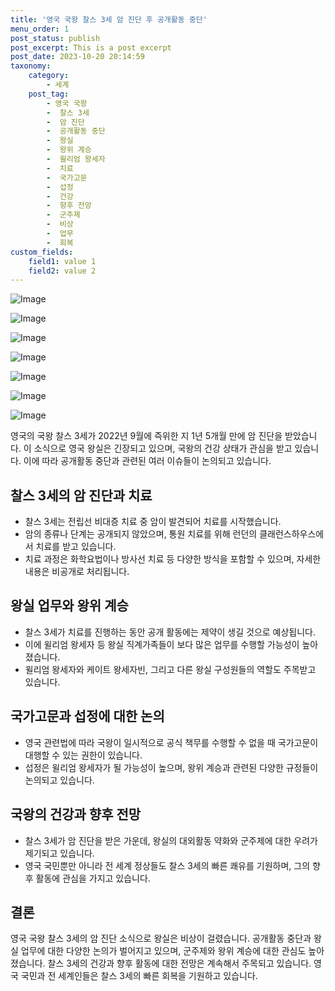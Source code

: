 ```yaml
---
title: '영국 국왕 찰스 3세 암 진단 후 공개활동 중단'
menu_order: 1
post_status: publish
post_excerpt: This is a post excerpt
post_date: 2023-10-20 20:14:59
taxonomy:
    category:
        - 세계
    post_tag:
        - 영국 국왕
        -  찰스 3세
        -  암 진단
        -  공개활동 중단
        -  왕실
        -  왕위 계승
        -  윌리엄 왕세자
        -  치료
        -  국가고문
        -  섭정
        -  건강
        -  향후 전망
        -  군주제
        -  비상
        -  업무
        -  회복
custom_fields:
    field1: value 1
    field2: value 2
---
```


![Image](https://imgnews.pstatic.net/image/001/2024/02/06/AKR20240206074400009_01_i_P4_20240206183608301.jpg?type=w647)

![Image](https://imgnews.pstatic.net/image/001/2024/02/06/PYH2024020600620034000_P4_20240206183608319.jpg?type=w647)

![Image](https://imgnews.pstatic.net/image/001/2024/02/06/PAP20240206043401009_P4_20240206183608322.jpg?type=w647)

![Image](https://imgnews.pstatic.net/image/001/2024/02/06/PAP20240117246201009_P4_20240206183608326.jpg?type=w647)

![Image](https://imgnews.pstatic.net/image/001/2024/02/06/PEP20230507021301009_P4_20240206183608329.jpg?type=w647)

![Image](https://imgnews.pstatic.net/image/001/2024/02/06/PAF20240206041101009_P4_20240206183608333.jpg?type=w647)

![Image](https://imgnews.pstatic.net/image/001/2024/02/06/PEP20230922119801009_P4_20240206183608337.jpg?type=w647)


영국의 국왕 찰스 3세가 2022년 9월에 즉위한 지 1년 5개월 만에 암 진단을 받았습니다. 이 소식으로 영국 왕실은 긴장되고 있으며, 국왕의 건강 상태가 관심을 받고 있습니다. 이에 따라 공개활동 중단과 관련된 여러 이슈들이 논의되고 있습니다.

## 찰스 3세의 암 진단과 치료
- 찰스 3세는 전립선 비대증 치료 중 암이 발견되어 치료를 시작했습니다.
- 암의 종류나 단계는 공개되지 않았으며, 통원 치료를 위해 런던의 클래런스하우스에서 치료를 받고 있습니다.
- 치료 과정은 화학요법이나 방사선 치료 등 다양한 방식을 포함할 수 있으며, 자세한 내용은 비공개로 처리됩니다.

## 왕실 업무와 왕위 계승
- 찰스 3세가 치료를 진행하는 동안 공개 활동에는 제약이 생길 것으로 예상됩니다.
- 이에 윌리엄 왕세자 등 왕실 직계가족들이 보다 많은 업무를 수행할 가능성이 높아졌습니다.
- 윌리엄 왕세자와 케이트 왕세자빈, 그리고 다른 왕실 구성원들의 역할도 주목받고 있습니다.

## 국가고문과 섭정에 대한 논의
- 영국 관련법에 따라 국왕이 일시적으로 공식 책무를 수행할 수 없을 때 국가고문이 대행할 수 있는 권한이 있습니다.
- 섭정은 윌리엄 왕세자가 될 가능성이 높으며, 왕위 계승과 관련된 다양한 규정들이 논의되고 있습니다.

## 국왕의 건강과 향후 전망
- 찰스 3세가 암 진단을 받은 가운데, 왕실의 대외활동 약화와 군주제에 대한 우려가 제기되고 있습니다.
- 영국 국민뿐만 아니라 전 세계 정상들도 찰스 3세의 빠른 쾌유를 기원하며, 그의 향후 활동에 관심을 가지고 있습니다.

## 결론
영국 국왕 찰스 3세의 암 진단 소식으로 왕실은 비상이 걸렸습니다. 공개활동 중단과 왕실 업무에 대한 다양한 논의가 벌어지고 있으며, 군주제와 왕위 계승에 대한 관심도 높아졌습니다. 찰스 3세의 건강과 향후 활동에 대한 전망은 계속해서 주목되고 있습니다. 영국 국민과 전 세계인들은 찰스 3세의 빠른 회복을 기원하고 있습니다.
